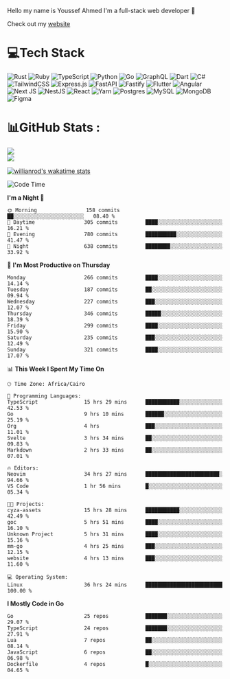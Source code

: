 Hello my name is Youssef Ahmed I'm a full-stack web developer 👋

Check out my [website](https://youssefahmed.vercel.app)
 
# 💻Tech Stack

![Rust](https://img.shields.io/badge/rust-%23000000.svg?style=for-the-badge&logo=rust&logoColor=white) ![Ruby](https://img.shields.io/badge/ruby-%23CC342D.svg?style=for-the-badge&logo=ruby&logoColor=white) ![TypeScript](https://img.shields.io/badge/typescript-%23007ACC.svg?style=for-the-badge&logo=typescript&logoColor=white) ![Python](https://img.shields.io/badge/python-3670A0?style=for-the-badge&logo=python&logoColor=ffdd54) ![Go](https://img.shields.io/badge/go-%2300ADD8.svg?style=for-the-badge&logo=go&logoColor=white) ![GraphQL](https://img.shields.io/badge/-GraphQL-E10098?style=for-the-badge&logo=graphql&logoColor=white) ![Dart](https://img.shields.io/badge/dart-%230175C2.svg?style=for-the-badge&logo=dart&logoColor=white) ![C#](https://img.shields.io/badge/c%23-%23239120.svg?style=for-the-badge&logo=c-sharp&logoColor=white) ![TailwindCSS](https://img.shields.io/badge/tailwindcss-%2338B2AC.svg?style=for-the-badge&logo=tailwind-css&logoColor=white) ![Express.js](https://img.shields.io/badge/express.js-%23404d59.svg?style=for-the-badge&logo=express&logoColor=%2361DAFB) ![FastAPI](https://img.shields.io/badge/FastAPI-005571?style=for-the-badge&logo=fastapi) ![Fastify](https://img.shields.io/badge/fastify-%23000000.svg?style=for-the-badge&logo=fastify&logoColor=white) ![Flutter](https://img.shields.io/badge/Flutter-%2302569B.svg?style=for-the-badge&logo=Flutter&logoColor=white) ![Angular](https://img.shields.io/badge/angular-%23DD0031.svg?style=for-the-badge&logo=angular&logoColor=white) ![Next JS](https://img.shields.io/badge/Next-black?style=for-the-badge&logo=next.js&logoColor=white) ![NestJS](https://img.shields.io/badge/nestjs-%23E0234E.svg?style=for-the-badge&logo=nestjs&logoColor=white) ![React](https://img.shields.io/badge/react-%2320232a.svg?style=for-the-badge&logo=react&logoColor=%2361DAFB) ![Yarn](https://img.shields.io/badge/yarn-%232C8EBB.svg?style=for-the-badge&logo=yarn&logoColor=white) ![Postgres](https://img.shields.io/badge/postgres-%23316192.svg?style=for-the-badge&logo=postgresql&logoColor=white) ![MySQL](https://img.shields.io/badge/mysql-%2300f.svg?style=for-the-badge&logo=mysql&logoColor=white) ![MongoDB](https://img.shields.io/badge/MongoDB-%234ea94b.svg?style=for-the-badge&logo=mongodb&logoColor=white)     ![Figma](https://img.shields.io/badge/figma-%23F24E1E.svg?style=for-the-badge&logo=figma&logoColor=white)

# 📊GitHub Stats :

![](https://github-readme-stats.vercel.app/api?username=joetifa2003&theme=tokyonight&hide_border=false&include_all_commits=false&count_private=false)<br/>
![](https://github-readme-streak-stats.herokuapp.com/?user=joetifa2003&theme=tokyonight&hide_border=false)<br/>

[![willianrod's wakatime stats](https://github-readme-stats.vercel.app/api/wakatime?username=joetifa2003&layout=compact)](https://github.com/anuraghazra/github-readme-stats)
<!--START_SECTION:waka-->
![Code Time](http://img.shields.io/badge/Code%20Time-3%2C223%20hrs%2011%20mins-blue)

**I'm a Night 🦉** 

```text
🌞 Morning                158 commits         ██░░░░░░░░░░░░░░░░░░░░░░░   08.40 % 
🌆 Daytime                305 commits         ████░░░░░░░░░░░░░░░░░░░░░   16.21 % 
🌃 Evening                780 commits         ██████████░░░░░░░░░░░░░░░   41.47 % 
🌙 Night                  638 commits         ████████░░░░░░░░░░░░░░░░░   33.92 % 
```
📅 **I'm Most Productive on Thursday** 

```text
Monday                   266 commits         ████░░░░░░░░░░░░░░░░░░░░░   14.14 % 
Tuesday                  187 commits         ██░░░░░░░░░░░░░░░░░░░░░░░   09.94 % 
Wednesday                227 commits         ███░░░░░░░░░░░░░░░░░░░░░░   12.07 % 
Thursday                 346 commits         █████░░░░░░░░░░░░░░░░░░░░   18.39 % 
Friday                   299 commits         ████░░░░░░░░░░░░░░░░░░░░░   15.90 % 
Saturday                 235 commits         ███░░░░░░░░░░░░░░░░░░░░░░   12.49 % 
Sunday                   321 commits         ████░░░░░░░░░░░░░░░░░░░░░   17.07 % 
```


📊 **This Week I Spent My Time On** 

```text
🕑︎ Time Zone: Africa/Cairo

💬 Programming Languages: 
TypeScript               15 hrs 29 mins      ███████████░░░░░░░░░░░░░░   42.53 % 
Go                       9 hrs 10 mins       ██████░░░░░░░░░░░░░░░░░░░   25.19 % 
Org                      4 hrs               ███░░░░░░░░░░░░░░░░░░░░░░   11.01 % 
Svelte                   3 hrs 34 mins       ██░░░░░░░░░░░░░░░░░░░░░░░   09.83 % 
Markdown                 2 hrs 33 mins       ██░░░░░░░░░░░░░░░░░░░░░░░   07.01 % 

🔥 Editors: 
Neovim                   34 hrs 27 mins      ████████████████████████░   94.66 % 
VS Code                  1 hr 56 mins        █░░░░░░░░░░░░░░░░░░░░░░░░   05.34 % 

🐱‍💻 Projects: 
cyza-assets              15 hrs 28 mins      ███████████░░░░░░░░░░░░░░   42.49 % 
goc                      5 hrs 51 mins       ████░░░░░░░░░░░░░░░░░░░░░   16.10 % 
Unknown Project          5 hrs 31 mins       ████░░░░░░░░░░░░░░░░░░░░░   15.16 % 
mm-go                    4 hrs 25 mins       ███░░░░░░░░░░░░░░░░░░░░░░   12.15 % 
website                  4 hrs 13 mins       ███░░░░░░░░░░░░░░░░░░░░░░   11.60 % 

💻 Operating System: 
Linux                    36 hrs 24 mins      █████████████████████████   100.00 % 
```

**I Mostly Code in Go** 

```text
Go                       25 repos            ███████░░░░░░░░░░░░░░░░░░   29.07 % 
TypeScript               24 repos            ███████░░░░░░░░░░░░░░░░░░   27.91 % 
Lua                      7 repos             ██░░░░░░░░░░░░░░░░░░░░░░░   08.14 % 
JavaScript               6 repos             ██░░░░░░░░░░░░░░░░░░░░░░░   06.98 % 
Dockerfile               4 repos             █░░░░░░░░░░░░░░░░░░░░░░░░   04.65 % 
```




<!--END_SECTION:waka-->
